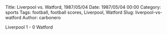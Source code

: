 Title: Liverpool vs. Watford, 1987/05/04
Date: 1987/05/04 00:00
Category: sports
Tags: football, football scores, Liverpool, Watford
Slug: liverpool-vs-watford
Author: carbonero


Liverpool 1 - 0 Watford
